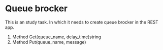 # Queue brocker

This is an study task. In which it needs to create queue brocker in the REST app.

1. Method Get(queue_name, delay_time)string
2. Method Put(queue_name, message)